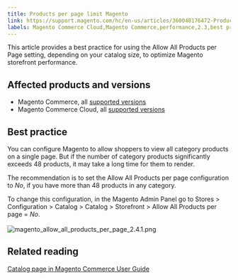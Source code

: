 ```yaml
---
title: Products per page limit Magento
link: https://support.magento.com/hc/en-us/articles/360048176472-Products-per-page-limit-Magento
labels: Magento Commerce Cloud,Magento Commerce,performance,2.3,best practices,2.3.x,2.4,products per page,allow all products,2.4.x
---
```


<p>This article provides a best practice for using the Allow All Products per Page setting, depending on your catalog size, to optimize Magento storefront performance.</p>
<h2>Affected products and versions</h2>
<ul>
<li>Magento Commerce, all <a href="https://magento.com/sites/default/files/magento-software-lifecycle-policy.pdf">supported versions</a>
</li>
<li>Magento Commerce Cloud, all <a href="https://magento.com/sites/default/files/magento-software-lifecycle-policy.pdf">supported versions</a>
</li>
</ul>
<h2>Best practice</h2>
<p>You can configure Magento to allow shoppers to view all category products on a single page. But if the number of category products significantly exceeds 48 products, it may take a long time for them to render.</p>
<p>The recommendation is to set the Allow All Products per page configuration to <em>No</em>, if you have more than 48 products in any category. </p>
<p>To change this configuration, in the Magento Admin Panel go to Stores &gt; Configuration &gt; Catalog &gt; Catalog &gt; Storefront &gt; Allow All Products per page = <em>No</em>.<br/><br/><img alt="magento_allow_all_products_per_page_2.4.1.png" src="https://support.magento.com/hc/article_attachments/360086186352/magento_allow_all_products_per_page_2.4.1.png"/></p>
<h2>Related reading</h2>
<p><a href="https://docs.magento.com/user-guide/configuration/catalog/catalog.html">Catalog page in Magento Commerce User Guide</a></p>